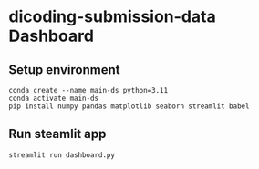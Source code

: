 # dicoding-submission-data Dashboard

## Setup environment
```
conda create --name main-ds python=3.11
conda activate main-ds
pip install numpy pandas matplotlib seaborn streamlit babel
```

## Run steamlit app
```
streamlit run dashboard.py
```